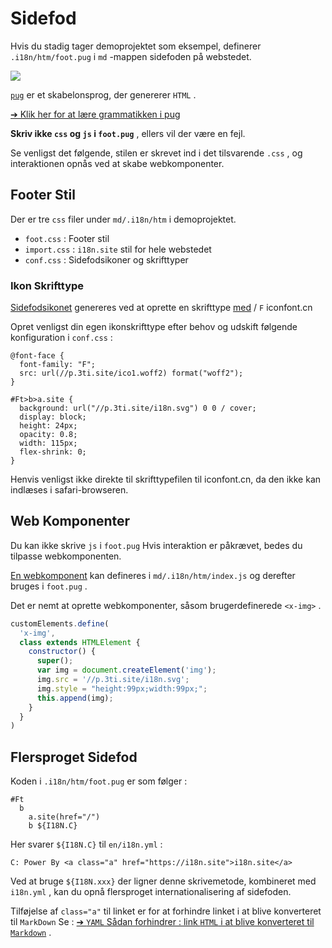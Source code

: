 # Sidefod

Hvis du stadig tager demoprojektet som eksempel, definerer `.i18n/htm/foot.pug` i `md` -mappen sidefoden på webstedet.

![](https://p.3ti.site/1721286077.avif)

[`pug`](https://pugjs.org) er et skabelonsprog, der genererer `HTML` .

[➔ Klik her for at lære grammatikken i pug](https://pugjs.org)

**Skriv ikke `css` og `js` i `foot.pug`** , ellers vil der være en fejl.

Se venligst det følgende, stilen er skrevet ind i det tilsvarende `.css` , og interaktionen opnås ved at skabe webkomponenter.

## Footer Stil

Der er tre `css` filer under `md/.i18n/htm` i demoprojektet.

* `foot.css` : Footer stil
* `import.css` : `i18n.site` stil for hele webstedet
* `conf.css` : Sidefodsikoner og skrifttyper

### Ikon Skrifttype

[Sidefodsikonet](https://www.iconfont.cn/?lang=en-us) genereres ved at oprette en skrifttype [med](https://www.iconfont.cn/?lang=zh) / `F` iconfont.cn

Opret venligst din egen ikonskrifttype efter behov og udskift følgende konfiguration i `conf.css` :

```
@font-face {
  font-family: "F";
  src: url(//p.3ti.site/ico1.woff2) format("woff2");
}

#Ft>b>a.site {
  background: url("//p.3ti.site/i18n.svg") 0 0 / cover;
  display: block;
  height: 24px;
  opacity: 0.8;
  width: 115px;
  flex-shrink: 0;
}
```

Henvis venligst ikke direkte til skrifttypefilen til iconfont.cn, da den ikke kan indlæses i safari-browseren.

## Web Komponenter

Du kan ikke skrive `js` i `foot.pug` Hvis interaktion er påkrævet, bedes du tilpasse webkomponenten.

[En webkomponent](https://www.freecodecamp.org/news/build-your-first-web-component/) kan defineres i `md/.i18n/htm/index.js` og derefter bruges i `foot.pug` .

Det er nemt at oprette webkomponenter, såsom brugerdefinerede `<x-img>` .

```js
customElements.define(
  'x-img',
  class extends HTMLElement {
    constructor() {
      super();
      var img = document.createElement('img');
      img.src = '//p.3ti.site/i18n.svg';
      img.style = "height:99px;width:99px;";
      this.append(img);
    }
  }
)
```

## Flersproget Sidefod

Koden i `.i18n/htm/foot.pug` er som følger :

```
#Ft
  b
    a.site(href="/")
    b ${I18N.C}
```

Her svarer `${I18N.C}` til `en/i18n.yml` :

```
C: Power By <a class="a" href="https://i18n.site">i18n.site</a>
```

Ved at bruge `${I18N.xxx}` der ligner denne skrivemetode, kombineret med `i18n.yml` , kan du opnå flersproget internationalisering af sidefoden.

Tilføjelse af `class="a"` til linket er for at forhindre linket i at blive konverteret til `MarkDown` Se :
 [➔ `YAML` Sådan forhindrer : link `HTML` i at blive konverteret til `Markdown`](/i18/qa#H2) .